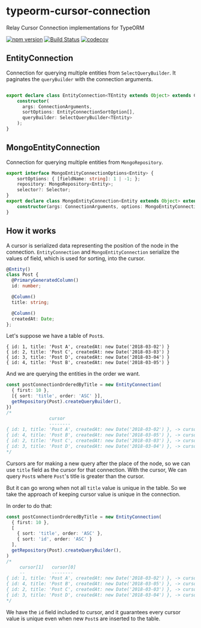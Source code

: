 # typeorm-cursor-connection

Relay Cursor Connection implementations for TypeORM

[![npm version](https://badge.fury.io/js/typeorm-cursor-connection.svg)](https://badge.fury.io/js/typeorm-cursor-connection)
[![Build Status](https://travis-ci.org/hanpama/typeorm-cursor-connection.svg?branch=master)](https://travis-ci.org/hanpama/typeorm-cursor-connection)
[![codecov](https://codecov.io/gh/hanpama/typeorm-cursor-connection/branch/master/graph/badge.svg)](https://codecov.io/gh/hanpama/typeorm-cursor-connection)


## EntityConnection

Connection for querying multiple entities from `SelectQueryBuilder`.
It paginates the `queryBuilder` with the connection arguments.

```ts

export declare class EntityConnection<TEntity extends Object> extends Connection<TEntity, TEntity> {
    constructor(
      args: ConnectionArguments,
      sortOptions: EntityConnectionSortOption[],
      queryBuilder: SelectQueryBuilder<TEntity>
    );
}
```

## MongoEntityConnection

Connection for querying multiple entities from `MongoRepository`.

```ts
export interface MongoEntityConnectionOptions<Entity> {
    sortOptions: { [fieldName: string]: 1 | -1; };
    repository: MongoRepository<Entity>;
    selector?: Selector;
}
export declare class MongoEntityConnection<Entity extends Object> extends Connection<Entity, Entity> {
    constructor(args: ConnectionArguments, options: MongoEntityConnectionOptions<Entity>);
}
```

## How it works

A cursor is serialized data representing the position of the node in the connection.
`EntityConnection` and `MongoEntityConnection` serialize the values of field, which is used for sorting, into the cursor.

```ts
@Entity()
class Post {
  @PrimaryGeneratedColumn()
  id: number;

  @Column()
  title: string;

  @Column()
  createdAt: Date;
};
```

Let's suppose we have a table of `Post`s.

```
{ id: 1, title: 'Post A', createdAt: new Date('2018-03-02') }
{ id: 2, title: 'Post C', createdAt: new Date('2018-03-03') }
{ id: 3, title: 'Post D', createdAt: new Date('2018-03-04') }
{ id: 4, title: 'Post B', createdAt: new Date('2018-03-05') }
```

And we are querying the entities in the order we want.

```ts
const postConnectionOrderedByTitle = new EntityConnection(
  { first: 10 },
  [{ sort: 'title', order: 'ASC' }],
  getRepository(Post).createQueryBuilder(),
})
/*
                cursor
                --------
{ id: 1, title: 'Post A', createdAt: new Date('2018-03-02') }, -> cursor: ['Post A']
{ id: 4, title: 'Post B', createdAt: new Date('2018-03-05') }, -> cursor: ['Post B']
{ id: 2, title: 'Post C', createdAt: new Date('2018-03-03') }, -> cursor: ['Post C']
{ id: 3, title: 'Post D', createdAt: new Date('2018-03-04') }, -> cursor: ['Post D']
*/
```

Cursors are for making a new query after the place of the node,
so we can use `title` field as the cursor for that connection.
With the cursor, We can query `Post`s where `Post`'s title is greater than the cursor.

But it can go wrong when not all `title` value is unique in the table.
So we take the approach of keeping cursor value is unique in the connection.

In order to do that:

```ts
const postConnectionOrderedByTitle = new EntityConnection(
  { first: 10 },
  [
    { sort: 'title', order: 'ASC' },
    { sort: 'id', order: 'ASC' }
  ],
  getRepository(Post).createQueryBuilder(),
)
/*
     cursor[1]   cursor[0]
     --          --------
{ id: 1, title: 'Post A', createdAt: new Date('2018-03-02') }, -> cursor: ['Post A', 1]
{ id: 4, title: 'Post B', createdAt: new Date('2018-03-05') }, -> cursor: ['Post B', 4]
{ id: 2, title: 'Post C', createdAt: new Date('2018-03-03') }, -> cursor: ['Post C', 2]
{ id: 3, title: 'Post D', createdAt: new Date('2018-03-04') }, -> cursor: ['Post D', 3]
*/
```

We have the `id` field included to cursor, and it guarantees every cursor value is unique even when
new `Post`s are inserted to the table.
